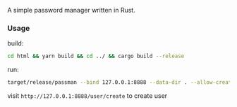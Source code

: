 A simple password manager written in Rust.

### Usage

build: 

```bash
cd html && yarn build && cd ../ && cargo build --release
```

run:

```bash
target/release/passman --bind 127.0.0.1:8888 --data-dir . --allow-create-user
```

visit `http://127.0.0.1:8888/user/create` to create user